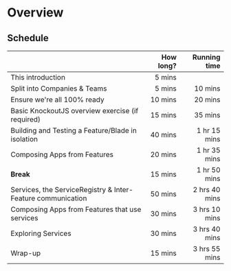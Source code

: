 # Overview

## Schedule

|                                                             | How long?       | Running time  |
| ------------------                                          | -------------:  | -------------:|
| This introduction                                           | 5 mins          |               |
| Split into Companies & Teams                                | 5 mins          | 10 mins       |
| Ensure we're all 100% ready                                 | 10 mins         | 20 mins       |
| Basic KnockoutJS overview exercise (if required)            | 15 mins         | 35 mins       |
| Building and Testing a Feature/Blade in isolation           | 40 mins         | 1 hr 15 mins  |
| Composing Apps from Features                                | 20 mins         | 1 hr 35 mins  |
| **Break**                                                   | 15 mins         | 1 hr 50 mins  |
| Services, the ServiceRegistry & Inter-Feature communication | 50 mins         | 2 hrs 40 mins |
| Composing Apps from Features that use services              | 30 mins         | 3 hrs 10 mins |
| Exploring Services                                          | 30 mins         | 3 hrs 40 mins |
| Wrap-up                                                     | 15 mins         | 3 hrs 55 mins |
